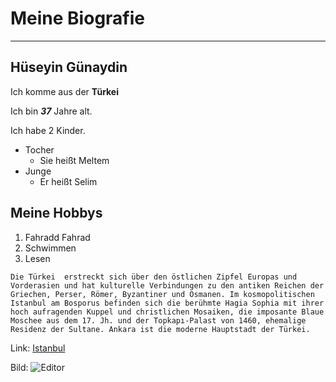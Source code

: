 # Meine Biografie

---

## Hüseyin Günaydin

Ich komme aus der **Türkei**

Ich bin **_37_** Jahre alt.

Ich habe 2 Kinder.

- Tocher
  - Sie heißt Meltem
- Junge
  - Er heißt Selim

## Meine Hobbys

1. Fahradd Fahrad
2. Schwimmen
3. Lesen
<!--Ich wohne in Berlin-->

```
Die Türkei  erstreckt sich über den östlichen Zipfel Europas und Vorderasien und hat kulturelle Verbindungen zu den antiken Reichen der Griechen, Perser, Römer, Byzantiner und Osmanen. Im kosmopolitischen Istanbul am Bosporus befinden sich die berühmte Hagia Sophia mit ihrer hoch aufragenden Kuppel und christlichen Mosaiken, die imposante Blaue Moschee aus dem 17. Jh. und der Topkapı-Palast von 1460, ehemalige Residenz der Sultane. Ankara ist die moderne Hauptstadt der Türkei.
```

Link:
[Istanbul](https://tourscanner.com/blog/de/tagesausfluege-von-istanbul/ "Die schönsten Sehenswürdigkeiten in Istanbul")

Bild:
![Editor](https://media.istockphoto.com/photos/bosphorus-bridge-during-the-sunset-istanbul-picture-id514325748)
